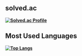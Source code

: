 <b><h2>solved.ac</h2><b>
  
[![Solved.ac Profile](http://mazassumnida.wtf/api/v2/generate_badge?boj=khsung0)](https://solved.ac/khsung0/)
  
<b><h2>Most Used Languages</h2><b>
  
[![Top Langs](https://github-readme-stats.vercel.app/api/top-langs/?username=khsung&layout=compact)](https://github.com/anuraghazra/github-readme-stats)

<!--
**khsung/khsung** is a ✨ _special_ ✨ repository because its `README.md` (this file) appears on your GitHub profile.

Here are some ideas to get you started:

- 🔭 I’m currently working on ...
- 🌱 I’m currently learning ...
- 👯 I’m looking to collaborate on ...
- 🤔 I’m looking for help with ...
- 💬 Ask me about ...
- 📫 How to reach me: ...
- 😄 Pronouns: ...
- ⚡ Fun fact: ...
-->
